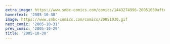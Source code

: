 ```yaml
---
extra_image: https://www.smbc-comics.com/comics/1443274996-20051030after.png
hovertext: '2005-10-30'
image: https://www.smbc-comics.com/comics/20051030.gif
next_comic: '2005-10-31'
prev_comic: '2005-10-29'
title: '2005-10-30'
---
```



